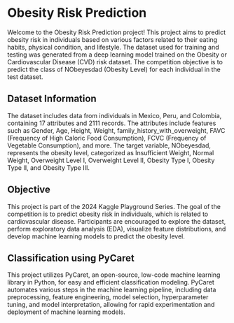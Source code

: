 # Obesity Risk Prediction

Welcome to the Obesity Risk Prediction project! This project aims to predict obesity risk in individuals based on various factors related to their eating habits, physical condition, and lifestyle. The dataset used for training and testing was generated from a deep learning model trained on the Obesity or Cardiovascular Disease (CVD) risk dataset. The competition objective is to predict the class of NObeyesdad (Obesity Level) for each individual in the test dataset.

## Dataset Information

The dataset includes data from individuals in Mexico, Peru, and Colombia, containing 17 attributes and 2111 records. The attributes include features such as Gender, Age, Height, Weight, family_history_with_overweight, FAVC (Frequency of High Caloric Food Consumption), FCVC (Frequency of Vegetable Consumption), and more. The target variable, NObeyesdad, represents the obesity level, categorized as Insufficient Weight, Normal Weight, Overweight Level I, Overweight Level II, Obesity Type I, Obesity Type II, and Obesity Type III.

## Objective

This project is part of the 2024 Kaggle Playground Series. The goal of the competition is to predict obesity risk in individuals, which is related to cardiovascular disease. Participants are encouraged to explore the dataset, perform exploratory data analysis (EDA), visualize feature distributions, and develop machine learning models to predict the obesity level.

## Classification using PyCaret

This project utilizes PyCaret, an open-source, low-code machine learning library in Python, for easy and efficient classification modeling. PyCaret automates various steps in the machine learning pipeline, including data preprocessing, feature engineering, model selection, hyperparameter tuning, and model interpretation, allowing for rapid experimentation and deployment of machine learning models.
